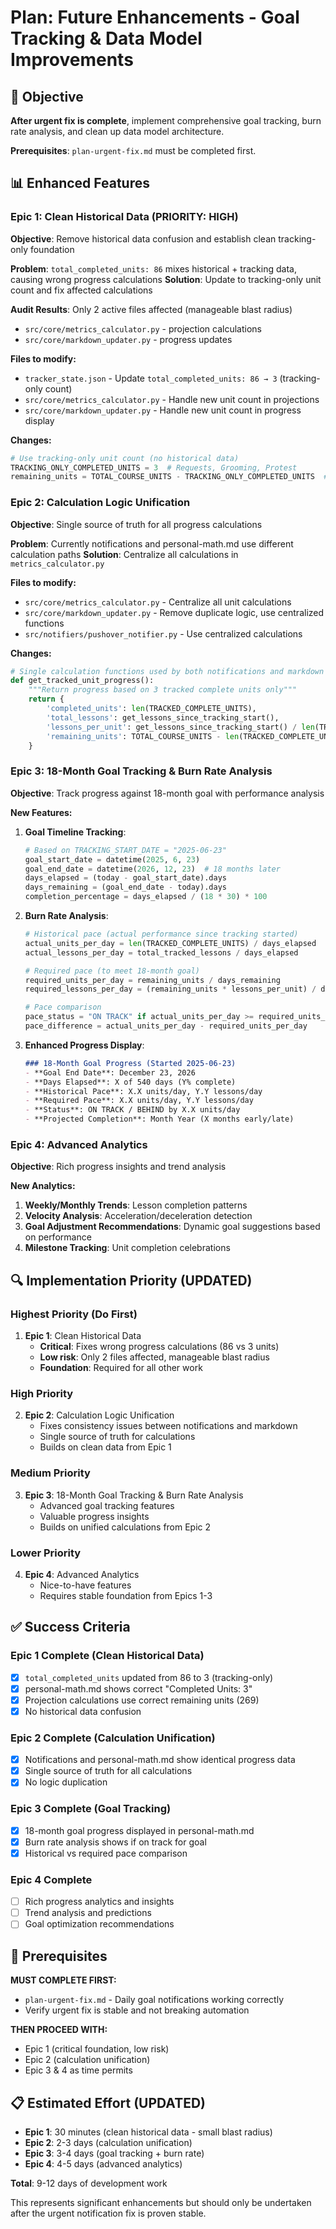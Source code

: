 # Plan: Future Enhancements - Goal Tracking & Data Model Improvements

## 🎯 Objective
**After urgent fix is complete**, implement comprehensive goal tracking, burn rate analysis, and clean up data model architecture.

**Prerequisites**: `plan-urgent-fix.md` must be completed first.

## 📊 Enhanced Features

### Epic 1: Clean Historical Data (PRIORITY: HIGH)
**Objective**: Remove historical data confusion and establish clean tracking-only foundation

**Problem**: `total_completed_units: 86` mixes historical + tracking data, causing wrong progress calculations
**Solution**: Update to tracking-only unit count and fix affected calculations

**Audit Results**: Only 2 active files affected (manageable blast radius)
- `src/core/metrics_calculator.py` - projection calculations  
- `src/core/markdown_updater.py` - progress updates

**Files to modify:**
- `tracker_state.json` - Update `total_completed_units: 86 → 3` (tracking-only count)  
- `src/core/metrics_calculator.py` - Handle new unit count in projections
- `src/core/markdown_updater.py` - Handle new unit count in progress display

**Changes:**
```python
# Use tracking-only unit count (no historical data)
TRACKING_ONLY_COMPLETED_UNITS = 3  # Requests, Grooming, Protest
remaining_units = TOTAL_COURSE_UNITS - TRACKING_ONLY_COMPLETED_UNITS  # 272 - 3 = 269
```

### Epic 2: Calculation Logic Unification  
**Objective**: Single source of truth for all progress calculations

**Problem**: Currently notifications and personal-math.md use different calculation paths
**Solution**: Centralize all calculations in `metrics_calculator.py`

**Files to modify:**
- `src/core/metrics_calculator.py` - Centralize all unit calculations
- `src/core/markdown_updater.py` - Remove duplicate logic, use centralized functions
- `src/notifiers/pushover_notifier.py` - Use centralized calculations

**Changes:**
```python
# Single calculation functions used by both notifications and markdown
def get_tracked_unit_progress():
    """Return progress based on 3 tracked complete units only"""
    return {
        'completed_units': len(TRACKED_COMPLETE_UNITS),
        'total_lessons': get_lessons_since_tracking_start(),
        'lessons_per_unit': get_lessons_since_tracking_start() / len(TRACKED_COMPLETE_UNITS),
        'remaining_units': TOTAL_COURSE_UNITS - len(TRACKED_COMPLETE_UNITS)
    }
```

### Epic 3: 18-Month Goal Tracking & Burn Rate Analysis
**Objective**: Track progress against 18-month goal with performance analysis

**New Features:**

1. **Goal Timeline Tracking**:
   ```python
   # Based on TRACKING_START_DATE = "2025-06-23"
   goal_start_date = datetime(2025, 6, 23)
   goal_end_date = datetime(2026, 12, 23)  # 18 months later
   days_elapsed = (today - goal_start_date).days
   days_remaining = (goal_end_date - today).days
   completion_percentage = days_elapsed / (18 * 30) * 100
   ```

2. **Burn Rate Analysis**:
   ```python
   # Historical pace (actual performance since tracking started)
   actual_units_per_day = len(TRACKED_COMPLETE_UNITS) / days_elapsed
   actual_lessons_per_day = total_tracked_lessons / days_elapsed
   
   # Required pace (to meet 18-month goal)
   required_units_per_day = remaining_units / days_remaining
   required_lessons_per_day = (remaining_units * lessons_per_unit) / days_remaining
   
   # Pace comparison
   pace_status = "ON TRACK" if actual_units_per_day >= required_units_per_day else "BEHIND"
   pace_difference = actual_units_per_day - required_units_per_day
   ```

3. **Enhanced Progress Display**:
   ```markdown
   ### 18-Month Goal Progress (Started 2025-06-23)
   - **Goal End Date**: December 23, 2026
   - **Days Elapsed**: X of 540 days (Y% complete)
   - **Historical Pace**: X.X units/day, Y.Y lessons/day  
   - **Required Pace**: X.X units/day, Y.Y lessons/day
   - **Status**: ON TRACK / BEHIND by X.X units/day
   - **Projected Completion**: Month Year (X months early/late)
   ```

### Epic 4: Advanced Analytics
**Objective**: Rich progress insights and trend analysis

**New Analytics:**
1. **Weekly/Monthly Trends**: Lesson completion patterns
2. **Velocity Analysis**: Acceleration/deceleration detection  
3. **Goal Adjustment Recommendations**: Dynamic goal suggestions based on performance
4. **Milestone Tracking**: Unit completion celebrations

## 🔍 Implementation Priority (UPDATED)

### Highest Priority (Do First)  
1. **Epic 1**: Clean Historical Data
   - **Critical**: Fixes wrong progress calculations (86 vs 3 units)
   - **Low risk**: Only 2 files affected, manageable blast radius
   - **Foundation**: Required for all other work

### High Priority  
2. **Epic 2**: Calculation Logic Unification
   - Fixes consistency issues between notifications and markdown  
   - Single source of truth for calculations
   - Builds on clean data from Epic 1

### Medium Priority
3. **Epic 3**: 18-Month Goal Tracking & Burn Rate Analysis
   - Advanced goal tracking features
   - Valuable progress insights
   - Builds on unified calculations from Epic 2

### Lower Priority
4. **Epic 4**: Advanced Analytics
   - Nice-to-have features
   - Requires stable foundation from Epics 1-3

## ✅ Success Criteria

### Epic 1 Complete (Clean Historical Data)
- [x] `total_completed_units` updated from 86 to 3 (tracking-only)
- [x] personal-math.md shows correct "Completed Units: 3" 
- [x] Projection calculations use correct remaining units (269)
- [x] No historical data confusion

### Epic 2 Complete (Calculation Unification)
- [x] Notifications and personal-math.md show identical progress data
- [x] Single source of truth for all calculations
- [x] No logic duplication

### Epic 3 Complete (Goal Tracking)
- [x] 18-month goal progress displayed in personal-math.md
- [x] Burn rate analysis shows if on track for goal
- [x] Historical vs required pace comparison

### Epic 4 Complete
- [ ] Rich progress analytics and insights
- [ ] Trend analysis and predictions
- [ ] Goal optimization recommendations

## 🚨 Prerequisites

**MUST COMPLETE FIRST:**
- `plan-urgent-fix.md` - Daily goal notifications working correctly
- Verify urgent fix is stable and not breaking automation

**THEN PROCEED WITH:**
- Epic 1 (critical foundation, low risk)
- Epic 2 (calculation unification)  
- Epic 3 & 4 as time permits

## 📋 Estimated Effort (UPDATED)

- **Epic 1**: 30 minutes (clean historical data - small blast radius)
- **Epic 2**: 2-3 days (calculation unification)
- **Epic 3**: 3-4 days (goal tracking + burn rate)  
- **Epic 4**: 4-5 days (advanced analytics)

**Total**: 9-12 days of development work

This represents significant enhancements but should only be undertaken after the urgent notification fix is proven stable.